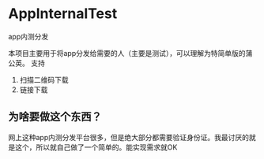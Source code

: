 # AppInternalTest
app内测分发

本项目主要用于将app分发给需要的人（主要是测试），可以理解为特简单版的蒲公英。
支持
1. 扫描二维码下载
2. 链接下载


## 为啥要做这个东西？
网上这种app内测分发平台很多，但是绝大部分都需要验证身份证。我最讨厌的就是这个，所以就自己做了一个简单的。能实现需求就OK
